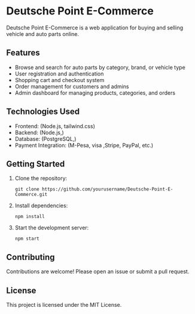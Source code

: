 # Deutsche Point E-Commerce

Deutsche Point E-Commerce is a web application for buying and selling vehicle and auto parts online.

## Features

- Browse and search for auto parts by category, brand, or vehicle type
- User registration and authentication
- Shopping cart and checkout system
- Order management for customers and admins
- Admin dashboard for managing products, categories, and orders

## Technologies Used

- Frontend: (Node.js, tailwind.css)
- Backend: (Node.js,)
- Database: (PostgreSQL,)
- Payment Integration: (M-Pesa, visa ,Stripe, PayPal, etc.)

## Getting Started

1. Clone the repository:
   ```
   git clone https://github.com/yourusername/Deutsche-Point-E-Commerce.git
   ```
2. Install dependencies:
   ```
   npm install
   ```
3. Start the development server:
   ```
   npm start
   ```

## Contributing

Contributions are welcome! Please open an issue or submit a pull request.

## License

This project is licensed under the MIT License.

